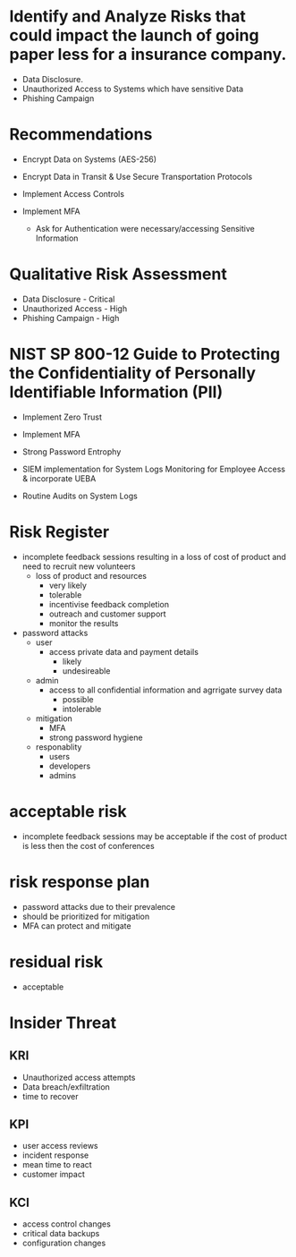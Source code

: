 # Identify and Analyze Risks that could impact the launch of going paper less for a insurance company.

- Data Disclosure.
- Unauthorized Access to Systems which have sensitive Data
- Phishing Campaign

# Recommendations

- Encrypt Data on Systems (AES-256)

- Encrypt Data in Transit & Use Secure Transportation Protocols

- Implement Access Controls

- Implement MFA

  - Ask for Authentication were necessary/accessing Sensitive Information

# Qualitative Risk Assessment

- Data Disclosure - Critical
- Unauthorized Access - High
- Phishing Campaign - High

# NIST SP 800-12 Guide to Protecting the Confidentiality of Personally Identifiable Information (PII)

- Implement Zero Trust

- Implement MFA

- Strong Password Entrophy

- SIEM implementation for System Logs Monitoring for Employee Access & incorporate UEBA

- Routine Audits on System Logs

# Risk Register

- incomplete feedback sessions resulting in a loss of cost of product and need to recruit new volunteers
  - loss of product and resources
    - very likely
    - tolerable
    - incentivise feedback completion
    - outreach and customer support
    - monitor the results
- password attacks
  - user
    - access private data and payment details
      - likely
      - undesireable
  - admin
    - access to all confidential information and agrrigate survey data
      - possible
      - intolerable
  - mitigation
    - MFA
    - strong password hygiene
  - responablity
    - users
    - developers
    - admins

# acceptable risk

- incomplete feedback sessions may be acceptable if the cost of product is less then the cost of conferences

# risk response plan

- password attacks due to their prevalence
- should be prioritized for mitigation
- MFA can protect and mitigate

# residual risk

- acceptable

# Insider Threat

## KRI

- Unauthorized access attempts
- Data breach/exfiltration
- time to recover

## KPI

- user access reviews
- incident response
- mean time to react
- customer impact

## KCI

- access control changes
- critical data backups
- configuration changes
